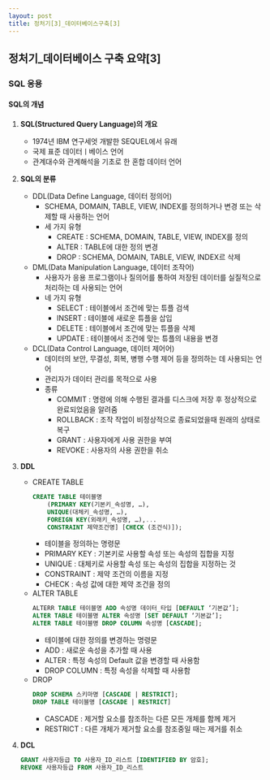 ```yaml
---
layout: post
title: 정처기[3]_데이터베이스구축[3]
---
```


## 정처기_데이터베이스 구축 요약[3]

### SQL 응용

#### SQL의 개념

1. __SQL(Structured Query Language)의 개요__
    - 1974년 IBM 연구세엇 개발한 SEQUEL에서 유래
    - 국제 표준 데이터ㅣ베이스 언어
    - 관계대수와 관계해석을 기초로 한 혼합 데이터 언어

2. __SQL의 분류__
    - DDL(Data Define Language, 데이터 정의어)
        - SCHEMA, DOMAIN, TABLE, VIEW, INDEX를 정의하거나 변경 또는 삭제할 때 사용하는 언어
        - 세 가지 유형
            - CREATE : SCHEMA, DOMAIN, TABLE, VIEW, INDEX를 정의 
            - ALTER : TABLE에 대한 정의 변경
            - DROP  : SCHEMA, DOMAIN, TABLE, VIEW, INDEX르 삭제
    - DML(Data Manipulation Language, 데이터 조작어)
        - 사용자가 응용 프로그램이나 질의어를 통하여 저장된 데이터를 실질적으로 처리하는 데 사용되는 언어
        - 네 가지 유형
            - SELECT : 테이블에서 조건에 맞는 튜플 검색
            - INSERT : 테이블에 새로운 튜플을 삽입
            - DELETE : 테이블에서 조건에 맞는 튜플을 삭제
            - UPDATE : 테이블에서 조건에 맞는 튜플의 내용을 변경
    - DCL(Data Control Language, 데이터 제어어)
        - 데이터의 보안, 무결성, 회복, 병행 수행 제어 등을 정의하는 데 사용되는 언어
        - 관리자가 데이터 관리를 목적으로 사용
        - 종류
            - COMMIT : 명령에 의해 수행된 결과를 디스크에 저장 후 정상적으로 완료되었음을 알려줌
            - ROLLBACK : 조작 작업이 비정상적으로 종료되었을때 원래의 상태로 복구
            - GRANT : 사용자에게 사용 권한을 부여
            - REVOKE : 사용자의 사용 권한을 취소


3. __DDL__
    - CREATE TABLE
        ```sql
        CREATE TABLE 테이블명
            (PRIMARY KEY(기본키_속성명, …),
            UNIQUE(대체키_속성명, …),
            FOREIGN KEY(외래키_속성명, …),...
            CONSTRAINT 제약조건명] [CHECK (조건식)]);
        ```
        - 테이블을 정의하는 명령문 
        - PRIMARY KEY : 기본키로 사용할 속성 또는 속성의 집합을 지정
        - UNIQUE : 대체키로 사용할 속성 또는 속성의 집합을 지정하는 것
        - CONSTRAINT : 제약 조건의 이름을 지정
        - CHECK : 속성 값에 대한 제약 조건을 정의
    - ALTER TABLE
        ```sql
        ALTERR TABLE 테이블명 ADD 속성명 데이터_타입 [DEFAULT ‘기본값’];
        ALTER TABLE 테이블명 ALTER 속성명 [SET DEFAULT ‘기본값’];
        ALTER TABLE 테이블명 DROP COLUMN 속성명 [CASCADE];
        ```
        - 테이블에 대한 정의를 변경하는 명령문
        - ADD : 새로운 속성을 추가할 때 사용
        - ALTER : 특정 속성의 Default 값을 변경할 때 사용함
        - DROP COLUMN : 특정 속성을 삭제할 때 사용함
    - DROP
        ```sql
        DROP SCHEMA 스키마명 [CASCADE | RESTRICT];
        DROP TABLE 테이블명 [CASCADE | RESTRICT]
        ```
        - CASCADE : 제거할 요소를 참조하는 다른 모든 개체를 함께 제거
        - RESTRICT : 다른 개체가 제거할 요소를 참조중일 때는 제거를 취소


4. __DCL__
    ```sql
    GRANT 사용자등급 TO 사용자_ID_리스트 [IDENTIFIED BY 암호];
    REVOKE 사용자등급 FROM 사용자_ID_리스트
    ```
































